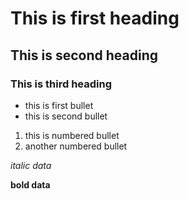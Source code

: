 # This is first heading
## This is second heading
### This is third heading

- this is first bullet
- this is second bullet

1. this is numbered bullet
2. another numbered bullet

*italic data*

**bold data**